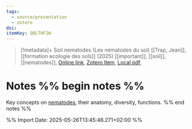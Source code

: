```yaml
---
tags:
  - source/presentation
  - zotero
doi: 
itemKey: Q8LTHF2H
---
```

>[!metadata]+
> Soil nematodes (Les nématodes du sol)
> [[Trap, Jean]], 
> [[formation ecologie des sols]] (2025)
> [[important]], [[soil]], [[nematodes]], 
> [Online link](), [Zotero Item](zotero://select/library/items/Q8LTHF2H), [Local pdf](file://C:/Users/aburg/Documents/references/zotero/storage/RPN2GL59/_04_Nematodes_JTrap_FormationEcologieDuSol_2024.pdf), 

# Notes %% begin notes %%
Key concepts on [nematodes](app://obsidian.md/nematodes), their anatomy, diversity, functions.
%% end notes %%




%% Import Date: 2025-05-26T13:45:46.271+02:00 %%
